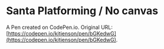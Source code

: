 # Santa Platforming / No canvas

A Pen created on CodePen.io. Original URL: [https://codepen.io/kitjenson/pen/bGKedwG](https://codepen.io/kitjenson/pen/bGKedwG).

